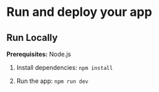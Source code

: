 

# Run and deploy your app


## Run Locally

**Prerequisites:**  Node.js


1. Install dependencies:
   `npm install`

2. Run the app:
   `npm run dev`
